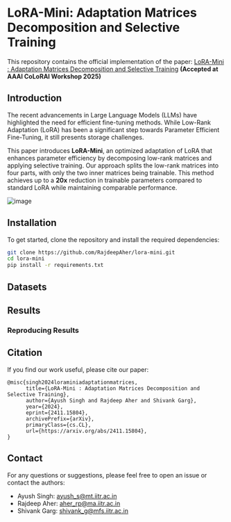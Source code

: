 # LoRA-Mini: Adaptation Matrices Decomposition and Selective Training

This repository contains the official implementation of the paper: [LoRA-Mini : Adaptation Matrices Decomposition and Selective Training](https://arxiv.org/abs/2411.15804) **(Accepted at AAAI CoLoRAI Workshop 2025)**

## Introduction

The recent advancements in Large Language Models (LLMs) have highlighted the need for efficient fine-tuning methods. While Low-Rank Adaptation (LoRA) has been a significant step towards Parameter Efficient Fine-Tuning, it still presents storage challenges.

This paper introduces
**LoRA-Mini**, an optimized adaptation of LoRA that enhances parameter efficiency by decomposing low-rank matrices and applying selective training. Our approach splits the low-rank matrices into four parts, with only the two inner matrices being trainable. This method achieves up to a **20x** reduction in trainable parameters compared to standard LoRA while maintaining comparable performance.

![image](https://github.com/user-attachments/assets/4ccbc95a-021b-4df9-8ba0-9211be82d70a)


## Installation

To get started, clone the repository and install the required dependencies:
```bash
git clone https://github.com/RajdeepAher/lora-mini.git
cd lora-mini
pip install -r requirements.txt
```

## Datasets

## Results


### Reproducing Results

## Citation

If you find our work useful, please cite our paper:

```
@misc{singh2024loraminiadaptationmatrices,
      title={LoRA-Mini : Adaptation Matrices Decomposition and Selective Training}, 
      author={Ayush Singh and Rajdeep Aher and Shivank Garg},
      year={2024},
      eprint={2411.15804},
      archivePrefix={arXiv},
      primaryClass={cs.CL},
      url={https://arxiv.org/abs/2411.15804}, 
}
```

## Contact
For any questions or suggestions, please feel free to open an issue or contact the authors:

- Ayush Singh: ayush_s@mt.iitr.ac.in 
- Rajdeep Aher: aher_rp@ma.iitr.ac.in 
- Shivank Garg: shivank_g@mfs.iitr.ac.in 



